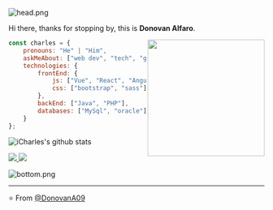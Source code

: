![head.png](https://raw.githubusercontent.com/DonovanA09/FigureBed/master/img/readme-top.png)

Hi there, thanks for stopping by, this is **Donovan Alfaro**.

<img align='right' src="https://raw.githubusercontent.com/DonovanA09/FigureBed/master/img/octocat.gif" width="230">

```javascript
const charles = {
    pronouns: "He" | "Him",
    askMeAbout: ["web dev", "tech", "game"],
    technologies: {
        frontEnd: {
            js: ["Vue", "React", "Angular"],
            css: ["bootstrap", "sass"]
        },
        backEnd: ["Java", "PHP"],
        databases: ["MySql", "oracle"],
    }
};
```

![iCharles's github stats](https://github-readme-stats.vercel.app/api?username=DonovanA09&hide=contribs,prs&count_private=true&show_icons=true)

<a href="https://github.com/DonovanA09">
  <img src="https://img.shields.io/github/followers/DonovanA09">
</a>
<a href="https://github.com/DonovanA09">
   <img src="https://komarev.com/ghpvc/?username=DonovanA09">
</a>

![bottom.png](https://raw.githubusercontent.com/DonovanA09/FigureBed/master/img/readme-bottom.png)

---

⭐️ From [@DonovanA09](https://github.com/DonovanA09)




